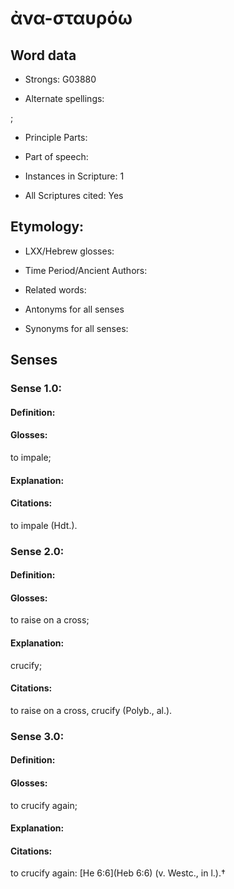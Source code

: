 # ἀνα-σταυρόω

<!-- Status: S2=NeedsEdits -->
<!-- Lexica used for edits:   -->

## Word data

* Strongs: G03880

* Alternate spellings:

;

* Principle Parts: 


* Part of speech: 


* Instances in Scripture: 1

* All Scriptures cited: Yes

## Etymology: 


* LXX/Hebrew glosses: 


* Time Period/Ancient Authors: 


* Related words: 

* Antonyms for all senses

* Synonyms for all senses: 


## Senses 


### Sense  1.0: 

#### Definition: 

#### Glosses: 

to impale; 

#### Explanation: 


#### Citations: 

to impale (Hdt.).

### Sense  2.0: 

#### Definition: 

#### Glosses: 

to raise on a cross; 

#### Explanation: 

crucify; 

#### Citations: 

to raise on a cross, crucify (Polyb., al.).

### Sense  3.0: 

#### Definition: 

#### Glosses: 

to crucify again; 

#### Explanation: 


#### Citations: 

to crucify again: [He 6:6](Heb 6:6) (v. Westc., in l.).†
